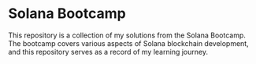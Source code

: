 # Solana Bootcamp

This repository is a collection of my solutions from the Solana Bootcamp. The bootcamp covers various aspects of Solana blockchain development, and this repository serves as a record of my learning journey.
